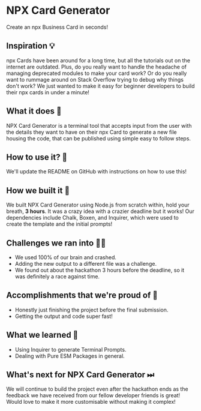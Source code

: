 # NPX Card Generator
Create an npx Business Card in seconds!

## Inspiration 💡
npx Cards have been around for a long time, but all the tutorials out on the internet are outdated. Plus, do you really want to handle the headache of managing deprecated modules to make your card work? Or do you really want to rummage around on Stack Overflow trying to debug why things don't work? We just wanted to make it easy for beginner developers to build their npx cards in under a minute!

## What it does 🧭
NPX Card Generator is a terminal tool that accepts input from the user with the details they want to have on their npx Card to generate a new file housing the code, that can be published using simple easy to follow steps.

## How to use it? 🤔
We'll update the README on GitHub with instructions on how to use this!

## How we built it 🔧
We built NPX Card Generator using Node.js from scratch within, hold your breath, **3 hours**. It was a crazy idea with a crazier deadline but it works! Our dependencies include Chalk, Boxen, and Inquirer, which were used to create the template and the initial prompts!

## Challenges we ran into 🏃‍♂️
 - We used 100% of our brain and crashed.
 - Adding the new output to a different file was a challenge.
 - We found out about the hackathon 3 hours before the deadline, so it was definitely a race against time.

## Accomplishments that we're proud of 🏅
 - Honestly just finishing the project before the final submission.
 - Getting the output and code super fast!

## What we learned 🧠
 - Using Inquirer to generate Terminal Prompts.
 - Dealing with Pure ESM Packages in general.

## What's next for NPX Card Generator ⏭
We will continue to build the project even after the hackathon ends as the feedback we have received from our fellow developer friends is great! Would love to make it more customisable without making it complex!

